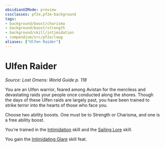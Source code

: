 ```yaml
---
obsidianUIMode: preview
cssclasses: pf2e,pf2e-background
tags:
- background/boost/charisma
- background/boost/strength
- background/skill/intimidation
- compendium/src/pf2e/lowg
aliases: ["Ulfen Raider"]
---
```

# Ulfen Raider
*Source: Lost Omens: World Guide p. 118*  

You are an Ulfen warrior, feared among Avistan for the merciless and devastating raids your people once conducted along the shores. Though the days of these Ulfen raids are largely past, you have been trained to strike terror into the hearts of those who face you.

Choose two ability boosts. One must be to Strength or Charisma, and one is a free ability boost.

You're trained in the [Intimidation](compendium/skills.md#Intimidation) skill and the [Sailing Lore](compendium/skills.md#Lore) skill.

You gain the [Intimidating Glare](compendium/feats/intimidating-glare.md) skill feat.